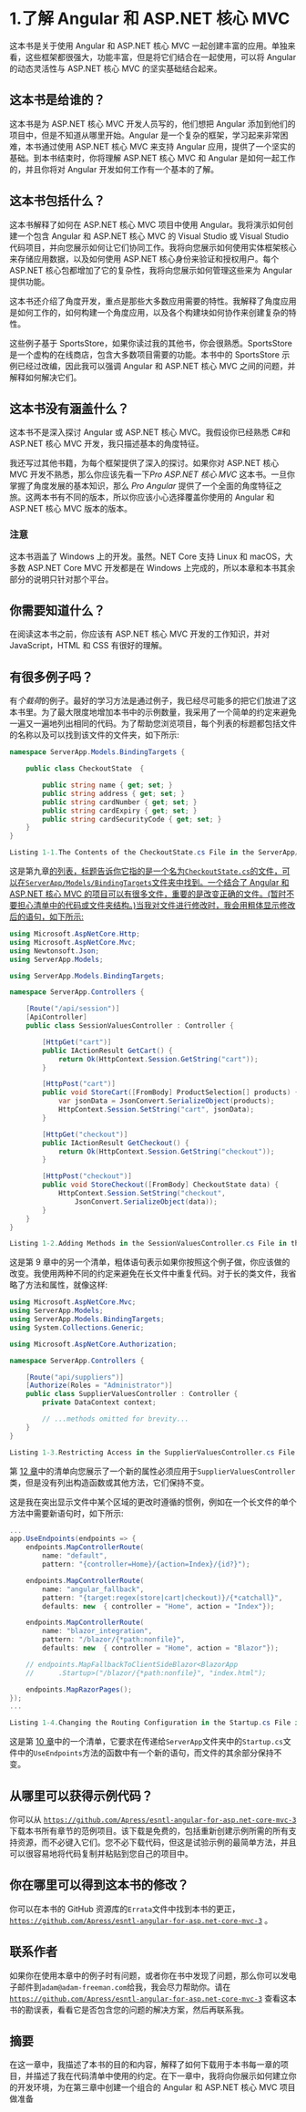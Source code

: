 # 1.了解 Angular 和 ASP.NET 核心 MVC

这本书是关于使用 Angular 和 ASP.NET 核心 MVC 一起创建丰富的应用。单独来看，这些框架都很强大，功能丰富，但是将它们结合在一起使用，可以将 Angular 的动态灵活性与 ASP.NET 核心 MVC 的坚实基础结合起来。

## 这本书是给谁的？

这本书是为 ASP.NET 核心 MVC 开发人员写的，他们想把 Angular 添加到他们的项目中，但是不知道从哪里开始。Angular 是一个复杂的框架，学习起来非常困难，本书通过使用 ASP.NET 核心 MVC 来支持 Angular 应用，提供了一个坚实的基础。到本书结束时，你将理解 ASP.NET 核心 MVC 和 Angular 是如何一起工作的，并且你将对 Angular 开发如何工作有一个基本的了解。

## 这本书包括什么？

这本书解释了如何在 ASP.NET 核心 MVC 项目中使用 Angular。我将演示如何创建一个包含 Angular 和 ASP.NET 核心 MVC 的 Visual Studio 或 Visual Studio 代码项目，并向您展示如何让它们协同工作。我将向您展示如何使用实体框架核心来存储应用数据，以及如何使用 ASP.NET 核心身份来验证和授权用户。每个 ASP.NET 核心包都增加了它的复杂性，我将向您展示如何管理这些来为 Angular 提供功能。

这本书还介绍了角度开发，重点是那些大多数应用需要的特性。我解释了角度应用是如何工作的，如何构建一个角度应用，以及各个构建块如何协作来创建复杂的特性。

这些例子基于 SportsStore，如果你读过我的其他书，你会很熟悉。SportsStore 是一个虚构的在线商店，包含大多数项目需要的功能。本书中的 SportsStore 示例已经过改编，因此我可以强调 Angular 和 ASP.NET 核心 MVC 之间的问题，并解释如何解决它们。

## 这本书没有涵盖什么？

这本书不是深入探讨 Angular 或 ASP.NET 核心 MVC。我假设你已经熟悉 C#和 ASP.NET 核心 MVC 开发，我只描述基本的角度特征。

我还写过其他书籍，为每个框架提供了深入的探讨。如果你对 ASP.NET 核心 MVC 开发不熟悉，那么你应该先看一下*Pro ASP.NET 核心 MVC* 这本书。一旦你掌握了角度发展的基本知识，那么 *Pro Angular* 提供了一个全面的角度特征之旅。这两本书有不同的版本，所以你应该小心选择覆盖你使用的 Angular 和 ASP.NET 核心 MVC 版本的版本。

### 注意

这本书涵盖了 Windows 上的开发。虽然。NET Core 支持 Linux 和 macOS，大多数 ASP.NET Core MVC 开发都是在 Windows 上完成的，所以本章和本书其余部分的说明只针对那个平台。

## 你需要知道什么？

在阅读这本书之前，你应该有 ASP.NET 核心 MVC 开发的工作知识，并对 JavaScript，HTML 和 CSS 有很好的理解。

## 有很多例子吗？

有*个载荷*的例子。最好的学习方法是通过例子，我已经尽可能多的把它们放进了这本书里。为了最大限度地增加本书中的示例数量，我采用了一个简单的约定来避免一遍又一遍地列出相同的代码。为了帮助您浏览项目，每个列表的标题都包括文件的名称以及可以找到该文件的文件夹，如下所示:

```cs
namespace ServerApp.Models.BindingTargets {

    public class CheckoutState  {

        public string name { get; set; }
        public string address { get; set; }
        public string cardNumber { get; set; }
        public string cardExpiry { get; set; }
        public string cardSecurityCode { get; set; }
    }
}

Listing 1-1.The Contents of the CheckoutState.cs File in the ServerApp/Models/BindingTargets Folder

```

这是第九章[的列表，标题告诉你它指的是一个名为`CheckoutState.cs`的文件，可以在`ServerApp/Models/BindingTargets`文件夹中找到。一个结合了 Angular 和 ASP.NET 核心 MVC 的项目可以有很多文件，重要的是改变正确的文件。(暂时不要担心清单中的代码或文件夹结构。)当我对文件进行修改时，我会用粗体显示修改后的语句，如下所示:](09.html)

```cs
using Microsoft.AspNetCore.Http;
using Microsoft.AspNetCore.Mvc;
using Newtonsoft.Json;
using ServerApp.Models;

using ServerApp.Models.BindingTargets;

namespace ServerApp.Controllers {

    [Route("/api/session")]
    [ApiController]
    public class SessionValuesController : Controller {

        [HttpGet("cart")]
        public IActionResult GetCart() {
            return Ok(HttpContext.Session.GetString("cart"));
        }

        [HttpPost("cart")]
        public void StoreCart([FromBody] ProductSelection[] products) {
            var jsonData = JsonConvert.SerializeObject(products);
            HttpContext.Session.SetString("cart", jsonData);
        }

        [HttpGet("checkout")]
        public IActionResult GetCheckout() {
            return Ok(HttpContext.Session.GetString("checkout"));
        }

        [HttpPost("checkout")]
        public void StoreCheckout([FromBody] CheckoutState data) {
            HttpContext.Session.SetString("checkout",
                JsonConvert.SerializeObject(data));
        }
    }
}

Listing 1-2.Adding Methods in the SessionValuesController.cs File in the ServerApp/Controllers Folder

```

这是第 9 章中的另一个清单，粗体语句表示如果你按照这个例子做，你应该做的改变。我使用两种不同的约定来避免在长文件中重复代码。对于长的类文件，我省略了方法和属性，就像这样:

```cs
using Microsoft.AspNetCore.Mvc;
using ServerApp.Models;
using ServerApp.Models.BindingTargets;
using System.Collections.Generic;

using Microsoft.AspNetCore.Authorization;

namespace ServerApp.Controllers {

    [Route("api/suppliers")]
    [Authorize(Roles = "Administrator")]
    public class SupplierValuesController : Controller {
        private DataContext context;

        // ...methods omitted for brevity...
    }
}

Listing 1-3.Restricting Access in the SupplierValuesController.cs File in the ServerApp/Controllers Folder

```

第 [12 章](12.html)中的清单向您展示了一个新的属性必须应用于`SupplierValuesController`类，但是没有列出构造函数或其他方法，它们保持不变。

这是我在突出显示文件中某个区域的更改时遵循的惯例，例如在一个长文件的单个方法中需要新语句时，如下所示:

```cs
...
app.UseEndpoints(endpoints => {
    endpoints.MapControllerRoute(
        name: "default",
        pattern: "{controller=Home}/{action=Index}/{id?}");

    endpoints.MapControllerRoute(
        name: "angular_fallback",
        pattern: "{target:regex(store|cart|checkout)}/{*catchall}",
        defaults: new  { controller = "Home", action = "Index"});

    endpoints.MapControllerRoute(
        name: "blazor_integration",
        pattern: "/blazor/{*path:nonfile}",
        defaults: new  { controller = "Home", action = "Blazor"});

    // endpoints.MapFallbackToClientSideBlazor<BlazorApp
    //      .Startup>("/blazor/{*path:nonfile}", "index.html");

    endpoints.MapRazorPages();
});
...

Listing 1-4.Changing the Routing Configuration in the Startup.cs File in the ServerApp Folder

```

这是第 [10 章](10.html)中的一个清单，它要求在传递给`ServerApp`文件夹中的`Startup.cs`文件中的`UseEndpoints`方法的函数中有一个新的语句，而文件的其余部分保持不变。

## 从哪里可以获得示例代码？

你可以从 [`https://github.com/Apress/esntl-angular-for-asp.net-core-mvc-3`](https://github.com/Apress/esntl-angular-for-asp.net-core-mvc-3) 下载本书所有章节的范例项目。该下载是免费的，包括重新创建示例所需的所有支持资源，而不必键入它们。您不必下载代码，但这是试验示例的最简单方法，并且可以很容易地将代码复制并粘贴到您自己的项目中。

## 你在哪里可以得到这本书的修改？

你可以在本书的 GitHub 资源库的`Errata`文件中找到本书的更正， [`https://github.com/Apress/esntl-angular-for-asp.net-core-mvc-3`](https://github.com/Apress/esntl-angular-for-asp.net-core-mvc-3) 。

## 联系作者

如果你在使用本章中的例子时有问题，或者你在书中发现了问题，那么你可以发电子邮件到`adam@adam-freeman.com`给我，我会尽力帮助你。请在 [`https://github.com/Apress/esntl-angular-for-asp.net-core-mvc-3`](https://github.com/Apress/esntl-angular-for-asp.net-core-mvc-3) 查看这本书的勘误表，看看它是否包含您的问题的解决方案，然后再联系我。

## 摘要

在这一章中，我描述了本书的目的和内容，解释了如何下载用于本书每一章的项目，并描述了我在代码清单中使用的约定。在下一章中，我将向你展示如何建立你的开发环境，为在第三章中创建一个组合的 Angular 和 ASP.NET 核心 MVC 项目做准备